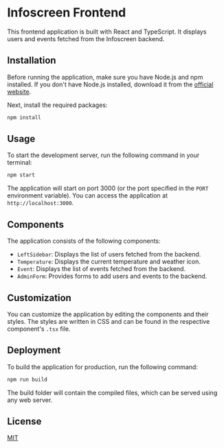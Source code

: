 # Infoscreen Frontend

This frontend application is built with React and TypeScript. It displays users and events fetched from the Infoscreen backend.

## Installation

Before running the application, make sure you have Node.js and npm installed. If you don't have Node.js installed, download it from the [official website](https://nodejs.org/en/download/).

Next, install the required packages:

```bash
npm install
```

## Usage

To start the development server, run the following command in your terminal:

```bash
npm start
```

The application will start on port 3000 (or the port specified in the `PORT` environment variable). You can access the application at `http://localhost:3000`.

## Components

The application consists of the following components:

- `LeftSidebar`: Displays the list of users fetched from the backend.
- `Temperature`: Displays the current temperature and weather icon.
- `Event`: Displays the list of events fetched from the backend.
- `AdminForm`: Provides forms to add users and events to the backend.

## Customization

You can customize the application by editing the components and their styles. The styles are written in CSS and can be found in the respective component's `.tsx` file.

## Deployment

To build the application for production, run the following command:

```bash
npm run build
```

The build folder will contain the compiled files, which can be served using any web server.

## License

[MIT](https://choosealicense.com/licenses/mit/)